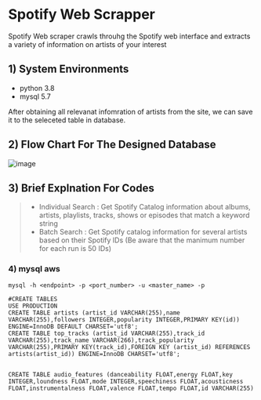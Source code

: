 # Spotify Web Scrapper
Spotify Web scraper crawls throuhg the Spotify web interface and extracts a variety of information on artists of your interest

## 1) System Environments

- python 3.8
- mysql 5.7

After obtaining all relevanat infomration of artists from the site, we can save it to the seleceted table in database.

## 2) Flow Chart For The Designed Database 

![image](https://user-images.githubusercontent.com/53164959/83850098-5cd3ed80-a74b-11ea-821a-e712eed20ee0.png)


## 3) Brief Explnation For Codes

>- Individual Search : Get Spotify Catalog information about albums, artists, playlists, tracks, shows or episodes that match a keyword
>                      string
>- Batch Search :  Get Spotify catalog information for several artists based on their Spotify IDs
                  (Be aware that the manimum number for each run is 50 IDs)


### 4) mysql aws

```linux
mysql -h <endpoint> -p <port_number> -u <master_name> -p 
```

```mysql
#CREATE TABLES 
USE PRODUCTION
CREATE TABLE artists (artist_id VARCHAR(255),name VARCHAR(255),followers INTEGER,popularity INTEGER,PRIMARY KEY(id)) ENGINE=InnoDB DEFAULT CHARSET='utf8';
CREATE TABLE top_tracks (artist_id VARCHAR(255),track_id VARCHAR(255),track_name VARCHAR(266),track_popularity VARCHAR(255),PRIMARY KEY(track_id),FOREIGN KEY (artist_id) REFERENCES artists(artist_id)) ENGINE=InnoDB CHARSET='utf8';


CREATE TABLE audio_features (danceability FLOAT,energy FLOAT,key INTEGER,loundness FLOAT,mode INTEGER,speechiness FLOAT,acousticness FLOAT,instrumentalness FLOAT,valence FLOAT,tempo FLOAT,id VARCHAR(255) 


```

